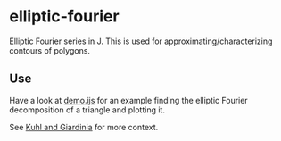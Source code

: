 # elliptic-fourier

Elliptic Fourier series in J. This is used for
approximating/characterizing contours of polygons.

## Use

Have a look at
[demo.ijs](https://github.com/vmchale/elliptic-fourier/blob/master/demo.ijs) for
an example finding the elliptic Fourier decomposition of a triangle and plotting
it.

See [Kuhl and
Giardinia](http://www.sci.utah.edu/~gerig/CS7960-S2010/handouts/Kuhl-Giardina-CGIP1982.pdf)
for more context.
